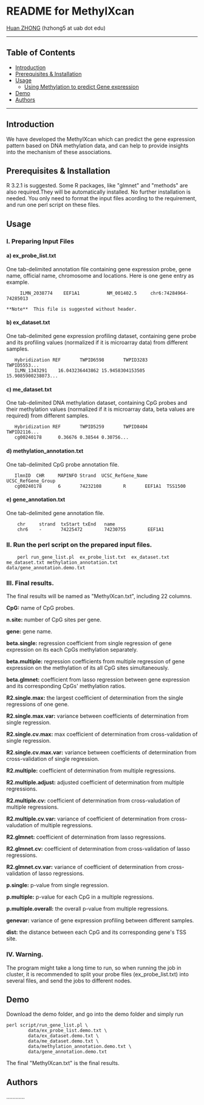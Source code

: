 README for MethylXcan
===============

[Huan ZHONG](https://github.com/dorothyzh/) \(hzhong5 at uab dot edu\)

* * *

Table of Contents
-----------------
* [Introduction](#introduction)
* [Prerequisites & Installation](#compilation)
* [Usage](#usage)
    * [Using Methylation to predict Gene expression](#built)
* [Demo](#demo)
* [Authors](#authors)

* * *

## <a name="introduction"></a> Introduction
We have developed the MethylXcan which can predict the gene expression pattern based on DNA methylation data, and can help to provide insights into the mechanism of these associations.

## <a name="compilation"></a> Prerequisites & Installation
R 3.2.1 is suggested. Some R packages, like "glmnet" and "methods" are also required.They will be automatically installed.
No further installation is needed. You only need to format the input files acording to the requirement, and run one perl script on these files.

## <a name="usage"></a> Usage

### I. Preparing Input Files

#### a) ex_probe_list.txt
   One tab-delimited annotation file containing gene expression probe, gene name, official name, chromosome and locations. Here is one gene entry as example.

        
         ILMN_2038774    EEF1A1          NM_001402.5     chr6:74284964-74285013
       
    **Note**  This file is suggested without header.

#### b) ex_dataset.txt 
   One tab-delimited gene expression profiling dataset, containing gene probe and its profiling values (normalized if it is microarray data) from different samples.
       
       Hybridization REF       TWPID6598       TWPID3283       TWPID5553...
       ILMN_1343291    16.043236443862 15.9458304153505        15.9085900238073...
       
   
       

#### c) me_dataset.txt 
   One tab-delimited DNA methylation dataset, containing CpG probes and their methylation values (normalized if it is microarray data, beta values are required) from different samples.
       
       Hybridization REF       TWPID5259       TWPID8404       TWPID2116...
       cg00240178      0.36676 0.38544 0.30756...
       
   
       

#### d) methylation_annotation.txt
   One tab-delimited CpG probe annotation file.
   
       IlmnID  CHR     MAPINFO Strand  UCSC_RefGene_Name       UCSC_RefGene_Group
       cg00240178      6       74232108        R       EEF1A1  TSS1500
       
#### e) gene_annotation.txt
   One tab-delimited gene annotation file.
   
        chr     strand  txStart txEnd   name
        chr6    -       74225472        74230755        EEF1A1


### II. Run the perl script on the prepared input files.
      
        perl run_gene_list.pl  ex_probe_list.txt  ex_dataset.txt  me_dataset.txt methylation_annotation.txt  data/gene_annotation.demo.txt

### III.  Final results.
   The final results will be named as "MethylXcan.txt", including 22 columns.


__CpG:__ name of CpG probes.  

__n.site:__ number of CpG sites per gene.


__gene:__ gene name.

__beta.single:__  regression coefficient from single regression of gene expression on its each CpGs methylation separately.

__beta.multiple:__ regression coefficients from multiple regression of gene expression on the methylation of its all CpG sites simultaneously. 

__beta.glmnet:__ coefficient from lasso regression between gene expression and its corresponding CpGs' methylation ratios.

__R2.single.max:__  the largest coefficient of determination from the single regressions of one gene.

__R2.single.max.var:__ variance between coefficients of determination from single regression.

__R2.single.cv.max:__ max coefficient of determination from cross-validation of single regression.

__R2.single.cv.max.var:__ variance between coefficients of determination from cross-validation of single regression.

__R2.multiple:__ coefficient of determination from multiple regressions.

__R2.multiple.adjust:__ adjusted coefficient of determination from multiple regressions.

__R2.multiple.cv:__ coefficient of determination from cross-valudation of multiple regressions.

__R2.multiple.cv.var:__ variance of coefficient of determination from cross-valudation of multiple regressions.

__R2.glmnet:__ coefficient of determination from lasso regressions.

__R2.glmnet.cv:__ coefficient of determination from cross-validation of lasso regressions.

__R2.glmnet.cv.var:__ variance of coefficient of determination from cross-validation of lasso regressions.

__p.single:__ p-value from single regression.

__p.multiple:__ p-value for each CpG in a multiple regressions.

__p.multiple.overall:__ the overall p-value from multiple regressions.

__genevar:__ variance of gene expression profiling between different samples.

__dist:__ the distance between each CpG and its corresponding gene's TSS site.


### IV. Warning.
The program might take a long time to run, so when running the job in cluster, it is recommended to split your probe files (ex_probe_list.txt) into several files, and send the jobs to different nodes. 



## <a name="demo"></a> Demo

Download the demo folder, and go into the demo folder and simply run 
   
    perl script/run_gene_list.pl \
            data/ex_probe_list.demo.txt \
            data/ex_dataset.demo.txt \
            data/me_dataset.demo.txt \
            data/methylation_annotation.demo.txt \
            data/gene_annotation.demo.txt

The final "MethylXcan.txt" is the final results.


            
## <a name="authors"></a> Authors
............

